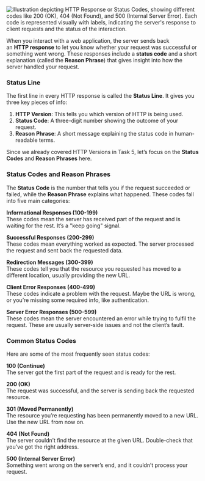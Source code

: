 ![Illustration depicting HTTP Response or Status Codes, showing different codes like 200 (OK), 404 (Not Found), and 500 (Internal Server Error). Each code is represented visually with labels, indicating the server's response to client requests and the status of the interaction.](https://tryhackme-images.s3.amazonaws.com/user-uploads/66c513e4445cb5649e636a36/room-content/66c513e4445cb5649e636a36-1725910481619.png)

When you interact with a web application, the server sends back an **HTTP response** to let you know whether your request was successful or something went wrong. These responses include a **status code** and a short explanation (called the **Reason Phrase**) that gives insight into how the server handled your request.

### Status Line

The first line in every HTTP response is called the **Status Line**. It gives you three key pieces of info:

1. **HTTP Version**: This tells you which version of HTTP is being used.
2. **Status Code**: A three-digit number showing the outcome of your request.
3. **Reason Phrase**: A short message explaining the status code in human-readable terms.

Since we already covered HTTP Versions in Task 5, let’s focus on the **Status Codes** and **Reason Phrases** here.

### Status Codes and Reason Phrases

The **Status Code** is the number that tells you if the request succeeded or failed, while the **Reason Phrase** explains what happened. These codes fall into five main categories:

**Informational Responses (100-199)**  
These codes mean the server has received part of the request and is waiting for the rest. It’s a "keep going" signal.

**Successful Responses (200-299)**  
These codes mean everything worked as expected. The server processed the request and sent back the requested data.

**Redirection Messages (300-399)**  
These codes tell you that the resource you requested has moved to a different location, usually providing the new URL.

**Client Error Responses (400-499)**  
These codes indicate a problem with the request. Maybe the URL is wrong, or you’re missing some required info, like authentication.

**Server Error Responses (500-599)**  
These codes mean the server encountered an error while trying to fulfil the request. These are usually server-side issues and not the client’s fault.

### Common Status Codes

Here are some of the most frequently seen status codes:

**100 (Continue)**  
The server got the first part of the request and is ready for the rest.

**200 (OK)**  
The request was successful, and the server is sending back the requested resource.

**301 (Moved Permanently)**  
The resource you’re requesting has been permanently moved to a new URL. Use the new URL from now on.

**404 (Not Found)**  
The server couldn’t find the resource at the given URL. Double-check that you’ve got the right address.

**500 (Internal Server Error)**  
Something went wrong on the server’s end, and it couldn’t process your request.